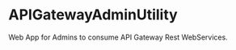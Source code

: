 APIGatewayAdminUtility
======================

Web App for Admins to consume API Gateway Rest WebServices.
